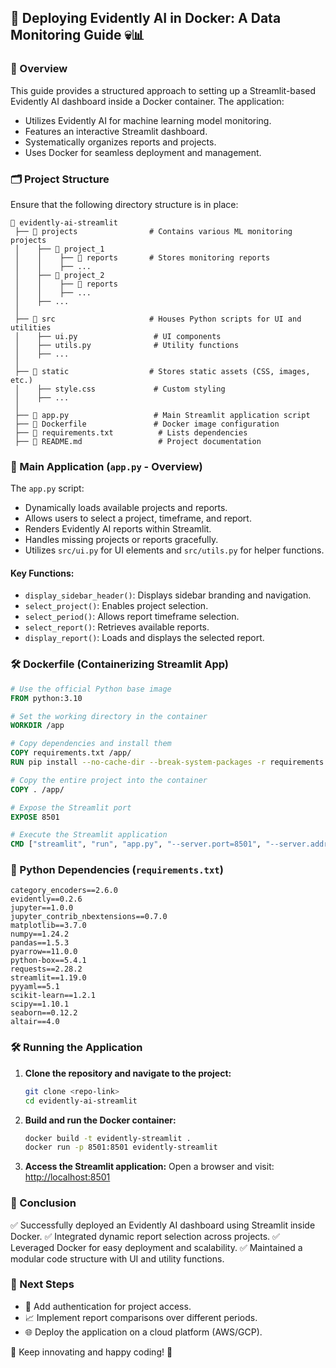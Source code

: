 ## 🌊 Deploying Evidently AI in Docker: A Data Monitoring Guide 💀📊

### 📌 Overview
This guide provides a structured approach to setting up a Streamlit-based Evidently AI dashboard inside a Docker container. The application:

- Utilizes Evidently AI for machine learning model monitoring.
- Features an interactive Streamlit dashboard.
- Systematically organizes reports and projects.
- Uses Docker for seamless deployment and management.

### 🗂 Project Structure
Ensure that the following directory structure is in place:

```
📁 evidently-ai-streamlit
 ├── 📁 projects                # Contains various ML monitoring projects
 │    ├── 📁 project_1
 │    │    ├── 📁 reports       # Stores monitoring reports
 │    │    ├── ...
 │    ├── 📁 project_2
 │    │    ├── 📁 reports
 │    │    ├── ...
 │    ├── ...
 │
 ├── 📁 src                     # Houses Python scripts for UI and utilities
 │    ├── ui.py                 # UI components
 │    ├── utils.py              # Utility functions
 │    ├── ...
 │
 ├── 📁 static                  # Stores static assets (CSS, images, etc.)
 │    ├── style.css             # Custom styling
 │    ├── ...
 │
 ├── 📅 app.py                   # Main Streamlit application script
 ├── 📅 Dockerfile               # Docker image configuration
 ├── 📅 requirements.txt          # Lists dependencies
 ├── 📅 README.md                 # Project documentation
```

### 📝 Main Application (`app.py` - Overview)
The `app.py` script:

- Dynamically loads available projects and reports.
- Allows users to select a project, timeframe, and report.
- Renders Evidently AI reports within Streamlit.
- Handles missing projects or reports gracefully.
- Utilizes `src/ui.py` for UI elements and `src/utils.py` for helper functions.

#### Key Functions:
- `display_sidebar_header()`: Displays sidebar branding and navigation.
- `select_project()`: Enables project selection.
- `select_period()`: Allows report timeframe selection.
- `select_report()`: Retrieves available reports.
- `display_report()`: Loads and displays the selected report.

### 🛠️ Dockerfile (Containerizing Streamlit App)
```dockerfile
# Use the official Python base image
FROM python:3.10

# Set the working directory in the container
WORKDIR /app

# Copy dependencies and install them
COPY requirements.txt /app/
RUN pip install --no-cache-dir --break-system-packages -r requirements.txt

# Copy the entire project into the container
COPY . /app/

# Expose the Streamlit port
EXPOSE 8501

# Execute the Streamlit application
CMD ["streamlit", "run", "app.py", "--server.port=8501", "--server.address=0.0.0.0"]
```

### 🐍 Python Dependencies (`requirements.txt`)
```
category_encoders==2.6.0
evidently==0.2.6
jupyter==1.0.0
jupyter_contrib_nbextensions==0.7.0
matplotlib==3.7.0
numpy==1.24.2
pandas==1.5.3
pyarrow==11.0.0
python-box==5.4.1
requests==2.28.2
streamlit==1.19.0
pyyaml==5.1
scikit-learn==1.2.1
scipy==1.10.1
seaborn==0.12.2
altair==4.0
```

### 🛠️ Running the Application

1. **Clone the repository and navigate to the project:**
   ```sh
   git clone <repo-link>
   cd evidently-ai-streamlit
   ```

2. **Build and run the Docker container:**
   ```sh
   docker build -t evidently-streamlit .
   docker run -p 8501:8501 evidently-streamlit
   ```

3. **Access the Streamlit application:**
   Open a browser and visit: [http://localhost:8501](http://localhost:8501)

### 🔖 Conclusion
✅ Successfully deployed an Evidently AI dashboard using Streamlit inside Docker.
✅ Integrated dynamic report selection across projects.
✅ Leveraged Docker for easy deployment and scalability.
✅ Maintained a modular code structure with UI and utility functions.

### 🚀 Next Steps
- 🔐 Add authentication for project access.
- 📈 Implement report comparisons over different periods.
- 🌐 Deploy the application on a cloud platform (AWS/GCP).

🌟 Keep innovating and happy coding! 🚀

